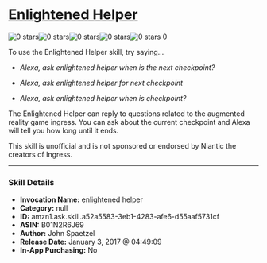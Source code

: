 # [Enlightened Helper](http://alexa.amazon.com/#skills/amzn1.ask.skill.a52a5583-3eb1-4283-afe6-d55aaf5731cf)
![0 stars](../../images/ic_star_border_black_18dp_1x.png)![0 stars](../../images/ic_star_border_black_18dp_1x.png)![0 stars](../../images/ic_star_border_black_18dp_1x.png)![0 stars](../../images/ic_star_border_black_18dp_1x.png)![0 stars](../../images/ic_star_border_black_18dp_1x.png) 0

To use the Enlightened Helper skill, try saying...

* *Alexa, ask enlightened helper when is the next checkpoint?*

* *Alexa, ask enlightened helper for next checkpoint*

* *Alexa, ask enlightened helper when is checkpoint?*

The Enlightened Helper can reply to questions related to the augmented reality game ingress. You can ask about the current checkpoint and Alexa will tell you how long until it ends.

This skill is unofficial and is not sponsored or endorsed by Niantic the creators of Ingress.

***

### Skill Details

* **Invocation Name:** enlightened helper
* **Category:** null
* **ID:** amzn1.ask.skill.a52a5583-3eb1-4283-afe6-d55aaf5731cf
* **ASIN:** B01N2R6J69
* **Author:** John Spaetzel
* **Release Date:** January 3, 2017 @ 04:49:09
* **In-App Purchasing:** No
